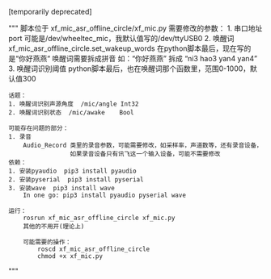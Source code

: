 [temporarily deprecated]

"""
    脚本位于 xf_mic_asr_offline_circle/xf_mic.py
    需要修改的参数：
    1. 串口地址  port  可能是/dev/wheeltec_mic，我默认值写的/dev/ttyUSB0
    2. 唤醒词    xf_mic_asr_offline_circle.set_wakeup_words  在python脚本最后，现在写的是“你好燕燕“
        唤醒词需要拆成拼音 如：“你好燕燕”  拆成 “ni3 hao3 yan4 yan4”
    3. 唤醒词识别阈值 python脚本最后，也在唤醒词那个函数里，范围0-1000，默认值300

    话题：
    1. 唤醒词识别声源角度  /mic/angle Int32
    2. 唤醒词识别状态  /mic/awake    Bool

    可能存在问题的部分：
    1. 录音
        Audio_Record 类里的录音参数，可能需要修改，如采样率，声道数等，还有录音设备，
                     如果录音设备只有讯飞这一个输入设备，可能不需要修改
    依赖：
    1. 安装pyaudio  pip3 install pyaudio
    2. 安装pyserial  pip3 install pyserial
    3. 安装wave  pip3 install wave
        In one go: pip3 install pyaudio pyserial wave

    运行：
        rosrun xf_mic_asr_offline_circle xf_mic.py
        其他的不用开(理论上)

        可能需要的操作：
            roscd xf_mic_asr_offline_circle
            chmod +x xf_mic.py

 """
